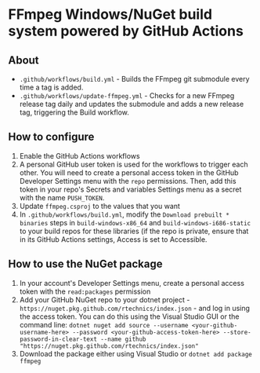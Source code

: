 # FFmpeg Windows/NuGet build system powered by GitHub Actions

## About
- `.github/workflows/build.yml` - Builds the FFmpeg git submodule every time a tag is added.
- `.github/workflows/update-ffmpeg.yml` - Checks for a new FFmpeg release tag daily and updates the submodule and adds a new release tag, triggering the Build workflow.

## How to configure
1. Enable the GitHub Actions workflows
2. A personal GitHub user token is used for the workflows to trigger each other. You will need to create a personal access token in the GitHub Developer Settings menu with the `repo` permissions. Then, add this token in your repo's Secrets and variables Settings menu as a secret with the name `PUSH_TOKEN`.
3. Update `ffmpeg.csproj` to the values that you want
4. In `.github/workflows/build.yml`, modify the `Download prebuilt * binaries` steps in `build-windows-x86_64` and `build-windows-i686-static` to your build repos for these libraries (if the repo is private, ensure that in its GitHub Actions settings, Access is set to Accessible.

## How to use the NuGet package
1. In your account's Developer Settings menu, create a personal access token with the `read:packages` permission
2. Add your GitHub NuGet repo to your dotnet project - `https://nuget.pkg.github.com/rtechnics/index.json` - and log in using the access token. You can do this using the Visual Studio GUI or the command line:
`dotnet nuget add source --username <your-github-username-here> --password <your-github-access-token-here> --store-password-in-clear-text --name github "https://nuget.pkg.github.com/rtechnics/index.json"`
3. Download the package either using Visual Studio or `dotnet add package ffmpeg`
